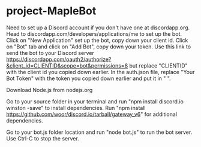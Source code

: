 # project-MapleBot
Need to set up a Discord account if you don't have one at discordapp.org.
Head to discordapp.com/developers/applications/me to set up the bot.
Click on "New Application" set up the bot, copy down your client id.
Click on "Bot" tab and click on "Add Bot", copy down your token.
Use this link to send the bot to your Discord server https://discordapp.com/oauth2/authorize?&client_id=CLIENTID&scope=bot&permissions=8 but replace "CLIENTID" with the client id you copied down earlier.
In the auth.json file, replace "Your Bot Token" with the token you copied down earlier and put it in " ".

Download Node.js from nodejs.org

Go to your source folder in your terminal and run "npm install discord.io winston -save" to install dependencies.
Run "npm install https://github.com/woor/discord.io/tarball/gateway_v6" for additional dependencies.

Go to your bot.js folder location and run "node bot.js" to run the bot server. Use Ctrl-C to stop the server.
